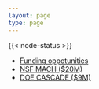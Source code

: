 ```yaml
---
layout: page
type: page
---
```


{{< node-status >}}

- [Funding oppotunities](https://princeton.infoready4.com)
- [NSF MACH ($20M)](https://coastalhub.org)
- [DOE CASCADE ($9M)](https://cascade.lbl.gov)
